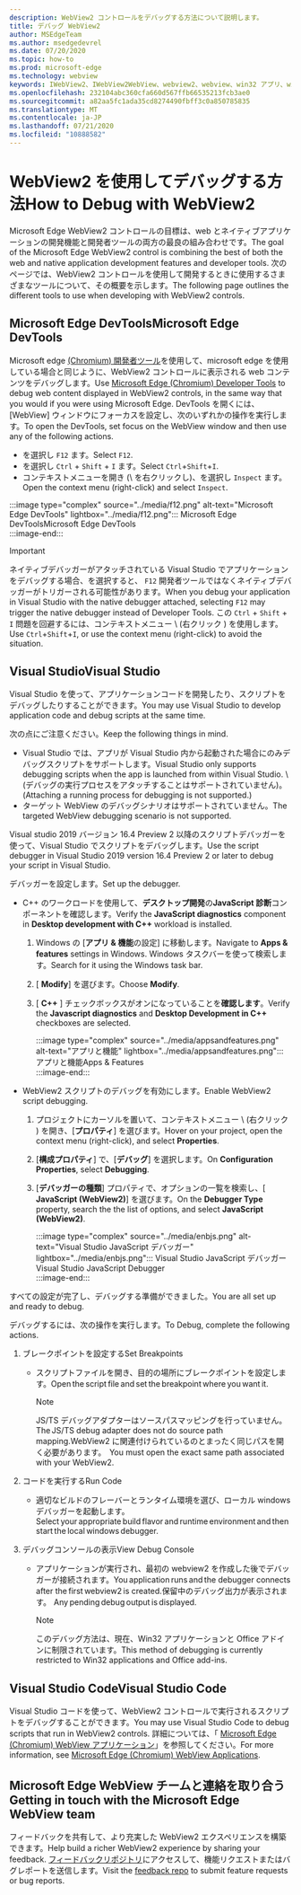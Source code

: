```yaml
---
description: WebView2 コントロールをデバッグする方法について説明します。
title: デバッグ WebView2
author: MSEdgeTeam
ms.author: msedgedevrel
ms.date: 07/20/2020
ms.topic: how-to
ms.prod: microsoft-edge
ms.technology: webview
keywords: IWebView2、IWebView2WebView、webview2、webview、win32 アプリ、win32、edge、ICoreWebView2、ICoreWebView2Host、browser control、edge html
ms.openlocfilehash: 232104abc360cfa660d567ffb66535213fcb3ae0
ms.sourcegitcommit: a82aa5fc1ada35cd8274490fbff3c0a850785835
ms.translationtype: MT
ms.contentlocale: ja-JP
ms.lasthandoff: 07/21/2020
ms.locfileid: "10888582"
---
```

# <span data-ttu-id="83624-104">WebView2 を使用してデバッグする方法</span><span class="sxs-lookup"><span data-stu-id="83624-104">How to Debug with WebView2</span></span>  

<span data-ttu-id="83624-105">Microsoft Edge WebView2 コントロールの目標は、web とネイティブアプリケーションの開発機能と開発者ツールの両方の最良の組み合わせです。</span><span class="sxs-lookup"><span data-stu-id="83624-105">The goal of the Microsoft Edge WebView2 control is combining the best of both the web and native application development features and developer tools.</span></span>  <span data-ttu-id="83624-106">次のページでは、WebView2 コントロールを使用して開発するときに使用するさまざまなツールについて、その概要を示します。</span><span class="sxs-lookup"><span data-stu-id="83624-106">The following page outlines the different tools to use when developing with WebView2 controls.</span></span>  

## <span data-ttu-id="83624-107">Microsoft Edge DevTools</span><span class="sxs-lookup"><span data-stu-id="83624-107">Microsoft Edge DevTools</span></span>  

<span data-ttu-id="83624-108">Microsoft edge [(Chromium) 開発者ツール][DevtoolsMain]を使用して、microsoft edge を使用している場合と同じように、WebView2 コントロールに表示される web コンテンツをデバッグします。</span><span class="sxs-lookup"><span data-stu-id="83624-108">Use [Microsoft Edge (Chromium) Developer Tools][DevtoolsMain] to debug web content displayed in WebView2 controls, in the same way that you would if you were using Microsoft Edge.</span></span>  <span data-ttu-id="83624-109">DevTools を開くには、[WebView] ウィンドウにフォーカスを設定し、次のいずれかの操作を実行します。</span><span class="sxs-lookup"><span data-stu-id="83624-109">To open the DevTools, set focus on the WebView window and then use any of the following actions.</span></span>  

*   <span data-ttu-id="83624-110">を選択し `F12` ます。</span><span class="sxs-lookup"><span data-stu-id="83624-110">Select `F12`.</span></span>  
*   <span data-ttu-id="83624-111">を選択し `Ctrl` + `Shift` + `I` ます。</span><span class="sxs-lookup"><span data-stu-id="83624-111">Select `Ctrl`+`Shift`+`I`.</span></span>  
*   <span data-ttu-id="83624-112">コンテキストメニューを開き (\ を右クリックし)、を選択し `Inspect` ます。</span><span class="sxs-lookup"><span data-stu-id="83624-112">Open the context menu \(right-click\) and select `Inspect`.</span></span>  

:::image type="complex" source="../media/f12.png" alt-text="Microsoft Edge DevTools" lightbox="../media/f12.png":::
   <span data-ttu-id="83624-114">Microsoft Edge DevTools</span><span class="sxs-lookup"><span data-stu-id="83624-114">Microsoft Edge DevTools</span></span>  
:::image-end:::  

> [!IMPORTANT]
> <span data-ttu-id="83624-115">ネイティブデバッガーがアタッチされている Visual Studio でアプリケーションをデバッグする場合、を選択すると、 `F12` 開発者ツールではなくネイティブデバッガーがトリガーされる可能性があります。</span><span class="sxs-lookup"><span data-stu-id="83624-115">When you debug your application in Visual Studio with the native debugger attached, selecting `F12` may trigger the native debugger instead of Developer Tools.</span></span>  <span data-ttu-id="83624-116">この `Ctrl` + `Shift` + `I` 問題を回避するには、コンテキストメニュー \ (右クリック \) を使用します。</span><span class="sxs-lookup"><span data-stu-id="83624-116">Use `Ctrl`+`Shift`+`I`, or use the context menu \(right-click\) to avoid the situation.</span></span>  

## <span data-ttu-id="83624-117">Visual Studio</span><span class="sxs-lookup"><span data-stu-id="83624-117">Visual Studio</span></span>  

<span data-ttu-id="83624-118">Visual Studio を使って、アプリケーションコードを開発したり、スクリプトをデバッグしたりすることができます。</span><span class="sxs-lookup"><span data-stu-id="83624-118">You may use Visual Studio to develop application code and debug scripts at the same time.</span></span>  

<span data-ttu-id="83624-119">次の点にご注意ください。</span><span class="sxs-lookup"><span data-stu-id="83624-119">Keep the following things in mind.</span></span>  

*   <span data-ttu-id="83624-120">Visual Studio では、アプリが Visual Studio 内から起動された場合にのみデバッグスクリプトをサポートします。</span><span class="sxs-lookup"><span data-stu-id="83624-120">Visual Studio only supports debugging scripts when the app is launched from within Visual Studio.</span></span>  <span data-ttu-id="83624-121">\ (デバッグの実行プロセスをアタッチすることはサポートされていません)。</span><span class="sxs-lookup"><span data-stu-id="83624-121">\(Attaching a running process for debugging is not supported.\)</span></span>  
*   <span data-ttu-id="83624-122">ターゲット WebView のデバッグシナリオはサポートされていません。</span><span class="sxs-lookup"><span data-stu-id="83624-122">The targeted WebView debugging scenario is not supported.</span></span>  

<span data-ttu-id="83624-123">Visual studio 2019 バージョン 16.4 Preview 2 以降のスクリプトデバッガーを使って、Visual Studio でスクリプトをデバッグします。</span><span class="sxs-lookup"><span data-stu-id="83624-123">Use the script debugger in Visual Studio 2019 version 16.4 Preview 2 or later to debug your script in Visual Studio.</span></span>  

<span data-ttu-id="83624-124">デバッガーを設定します。</span><span class="sxs-lookup"><span data-stu-id="83624-124">Set up the debugger.</span></span>  

*   <span data-ttu-id="83624-125">C++ のワークロードを使用して、**デスクトップ開発**の**JavaScript 診断**コンポーネントを確認します。</span><span class="sxs-lookup"><span data-stu-id="83624-125">Verify the **JavaScript diagnostics** component in **Desktop development with C++** workload is installed.</span></span>  
    
    1.  <span data-ttu-id="83624-126">Windows の [**アプリ & 機能**の設定] に移動します。</span><span class="sxs-lookup"><span data-stu-id="83624-126">Navigate to **Apps & features** settings in Windows.</span></span>  <span data-ttu-id="83624-127">Windows タスクバーを使って検索します。</span><span class="sxs-lookup"><span data-stu-id="83624-127">Search for it using the Windows task bar.</span></span>  
    1.  <span data-ttu-id="83624-128">[ **Modify**] を選びます。</span><span class="sxs-lookup"><span data-stu-id="83624-128">Choose **Modify**.</span></span>  
    1.  <span data-ttu-id="83624-129">[ **C++** ] チェックボックスがオンになっていることを**確認します**。</span><span class="sxs-lookup"><span data-stu-id="83624-129">Verify the **Javascript diagnostics** and **Desktop Development in C++** checkboxes are selected.</span></span>  
        
        :::image type="complex" source="../media/appsandfeatures.png" alt-text="アプリと機能" lightbox="../media/appsandfeatures.png":::
           <span data-ttu-id="83624-131">アプリと機能</span><span class="sxs-lookup"><span data-stu-id="83624-131">Apps & Features</span></span>  
        :::image-end:::  
        
*   <span data-ttu-id="83624-132">WebView2 スクリプトのデバッグを有効にします。</span><span class="sxs-lookup"><span data-stu-id="83624-132">Enable WebView2 script debugging.</span></span>  
    1.  <span data-ttu-id="83624-133">プロジェクトにカーソルを置いて、コンテキストメニュー \ (右クリック \) を開き、[**プロパティ**] を選びます。</span><span class="sxs-lookup"><span data-stu-id="83624-133">Hover on your project, open the context menu \(right-click\), and select **Properties**.</span></span>  
    1.  <span data-ttu-id="83624-134">[**構成プロパティ**] で、[**デバッグ**] を選択します。</span><span class="sxs-lookup"><span data-stu-id="83624-134">On **Configuration Properties**, select **Debugging**.</span></span>  
    1.  <span data-ttu-id="83624-135">[**デバッガーの種類**] プロパティで、オプションの一覧を検索し、[ **JavaScript (WebView2)**] を選びます。</span><span class="sxs-lookup"><span data-stu-id="83624-135">On the **Debugger Type** property, search the the list of options, and select **JavaScript (WebView2)**.</span></span>  
        
        :::image type="complex" source="../media/enbjs.png" alt-text="Visual Studio JavaScript デバッガー" lightbox="../media/enbjs.png":::
           <span data-ttu-id="83624-137">Visual Studio JavaScript デバッガー</span><span class="sxs-lookup"><span data-stu-id="83624-137">Visual Studio JavaScript Debugger</span></span>  
        :::image-end:::  
        
<!--todo: Please update the image to use a red rectangle to outline the portion of the screen to highlight  -->  

<span data-ttu-id="83624-138">すべての設定が完了し、デバッグする準備ができました。</span><span class="sxs-lookup"><span data-stu-id="83624-138">You are all set up and ready to debug.</span></span>  

<span data-ttu-id="83624-139">デバッグするには、次の操作を実行します。</span><span class="sxs-lookup"><span data-stu-id="83624-139">To Debug, complete the following actions.</span></span>  

1.  <span data-ttu-id="83624-140">ブレークポイントを設定する</span><span class="sxs-lookup"><span data-stu-id="83624-140">Set Breakpoints</span></span>  
    *   <span data-ttu-id="83624-141">スクリプトファイルを開き、目的の場所にブレークポイントを設定します。</span><span class="sxs-lookup"><span data-stu-id="83624-141">Open the script file and set the breakpoint where you want it.</span></span>  
        
        > [!NOTE]
        > <span data-ttu-id="83624-142">JS/TS デバッグアダプターはソースパスマッピングを行っていません。</span><span class="sxs-lookup"><span data-stu-id="83624-142">The JS/TS debug adapter does not do source path mapping.</span></span><span data-ttu-id="83624-143">WebView2 に関連付けられているのとまったく同じパスを開く必要があります。</span><span class="sxs-lookup"><span data-stu-id="83624-143">  You must open the exact same path associated with your WebView2.</span></span>  
        
1.  <span data-ttu-id="83624-144">コードを実行する</span><span class="sxs-lookup"><span data-stu-id="83624-144">Run Code</span></span>  
    *   <span data-ttu-id="83624-145">適切なビルドのフレーバーとランタイム環境を選び、ローカル windows デバッガーを起動します。</span><span class="sxs-lookup"><span data-stu-id="83624-145">Select your appropriate build flavor and runtime environment and then start the local windows debugger.</span></span>  
1.  <span data-ttu-id="83624-146">デバッグコンソールの表示</span><span class="sxs-lookup"><span data-stu-id="83624-146">View Debug Console</span></span>  
    *   <span data-ttu-id="83624-147">アプリケーションが実行され、最初の webview2 を作成した後でデバッガーが接続されます。</span><span class="sxs-lookup"><span data-stu-id="83624-147">You application runs and the debugger connects after the first webview2 is created.</span></span><span data-ttu-id="83624-148">保留中のデバッグ出力が表示されます。</span><span class="sxs-lookup"><span data-stu-id="83624-148">  Any pending debug output is displayed.</span></span>  
        
        > [!NOTE]
        > <span data-ttu-id="83624-149">このデバッグ方法は、現在、Win32 アプリケーションと Office アドインに制限されています。</span><span class="sxs-lookup"><span data-stu-id="83624-149">This method of debugging is currently restricted to Win32 applications and Office add-ins.</span></span>  
        
## <span data-ttu-id="83624-150">Visual Studio Code</span><span class="sxs-lookup"><span data-stu-id="83624-150">Visual Studio Code</span></span>  

<span data-ttu-id="83624-151">Visual Studio コードを使って、WebView2 コントロールで実行されるスクリプトをデバッグすることができます。</span><span class="sxs-lookup"><span data-stu-id="83624-151">You may use Visual Studio Code to debug scripts that run in WebView2 controls.</span></span>  <span data-ttu-id="83624-152">詳細については、「 [Microsoft Edge (Chromium) WebView アプリケーション][GithubMicrosoftVscodeEdgeDebug2MainChromiumWebviewApplications]」を参照してください。</span><span class="sxs-lookup"><span data-stu-id="83624-152">For more information, see [Microsoft Edge (Chromium) WebView Applications][GithubMicrosoftVscodeEdgeDebug2MainChromiumWebviewApplications].</span></span>  

<!--todo:  add See also heading  -->  

## <span data-ttu-id="83624-153">Microsoft Edge WebView チームと連絡を取り合う</span><span class="sxs-lookup"><span data-stu-id="83624-153">Getting in touch with the Microsoft Edge WebView team</span></span>  

<span data-ttu-id="83624-154">フィードバックを共有して、より充実した WebView2 エクスペリエンスを構築できます。</span><span class="sxs-lookup"><span data-stu-id="83624-154">Help build a richer WebView2 experience by sharing your feedback.</span></span>  <span data-ttu-id="83624-155">[フィードバックリポジトリ][GithubMicrosoftedgeWebviewfeedback]にアクセスして、機能リクエストまたはバグレポートを送信します。</span><span class="sxs-lookup"><span data-stu-id="83624-155">Visit the [feedback repo][GithubMicrosoftedgeWebviewfeedback] to submit feature requests or bug reports.</span></span>  

<!-- links -->  

[DevtoolsMain]: /microsoft-edge/devtools-guide-chromium "Microsoft Edge (Chromium) 開発者ツール |Microsoft ドキュメント"  

[GithubMicrosoftVscodeEdgeDebug2MainChromiumWebviewApplications]: https://github.com/microsoft/vscode-edge-debug2/blob/master/README.md#microsoft-edge-chromium-webview-applications "Microsoft Edge (Chromium) WebView アプリケーション-VS コード-Microsoft Edge 用デバッガー |GitHub"  

[GithubMicrosoftedgeWebviewfeedback]: https://github.com/MicrosoftEdge/WebViewFeedback "WebView フィードバック-MicrosoftEdge/WebViewFeedback |GitHub"  
